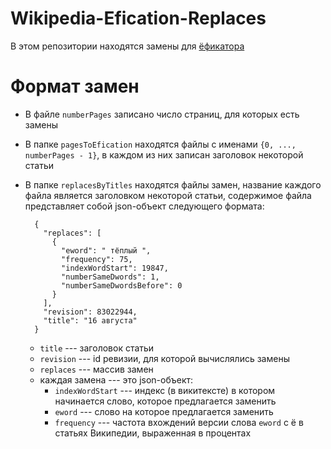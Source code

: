 # Wikipedia-Efication-Replaces
В этом репозитории находятся замены для [ёфикатора](https://github.com/dima74/Wikipedia-Efication)

# Формат замен
* В файле `numberPages` записано число страниц, для которых есть замены
* В папке `pagesToEfication` находятся файлы с именами `{0, ..., numberPages - 1}`, в каждом из них записан заголовок некоторой статьи
* В папке `replacesByTitles` находятся файлы замен, название каждого файла является заголовком некоторой статьи, содержимое файла представляет собой json-объект следующего формата:

        {
          "replaces": [
            {
              "eword": " тёплый ",
              "frequency": 75,
              "indexWordStart": 19847,
              "numberSameDwords": 1,
              "numberSameDwordsBefore": 0
            }
          ],
          "revision": 83022944,
          "title": "16 августа"
        }

  * `title` --- заголовок статьи
  * `revision` --- id ревизии, для которой вычислялись замены
  * `replaces` --- массив замен
  * каждая замена --- это json-объект:
    * `indexWordStart` --- индекс (в викитексте) в котором начинается слово, которое предлагается заменить
    * `eword` --- слово на которое предлагается заменить
    * `frequency` --- частота вхождений версии слова `eword` с ё в статьях Википедии, выраженная в процентах
